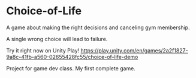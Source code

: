 # Choice-of-Life
A game about making the right decisions and canceling gym membership.

A single wrong choice will lead to failure. 

Try it right now on Unity Play!
https://play.unity.com/en/games/2a2f1827-9a8c-41fb-a560-02655428fc55/choice-of-life-demo

Project for game dev class. 
My first complete game.
